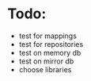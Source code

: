 ﻿# Todo:
- test for mappings
- test for repositories
- test on memory db
- test on mirror db
- choose libraries
